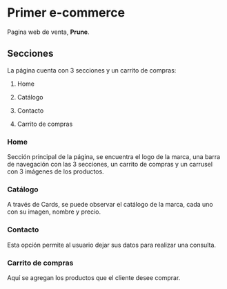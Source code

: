 # Primer e-commerce

Pagina web de venta, **Prune**.

## Secciones

La página cuenta con 3 secciones y un carrito de compras: 

1. Home
2. Catálogo
3. Contacto
   
4. Carrito de compras


### Home 
Sección principal de la página, se encuentra el logo de la marca, una barra de navegación con las 3 secciones, un carrito de compras y un carrusel con 3 imágenes de los productos.

### Catálogo
A través de Cards, se puede observar el catálogo de la marca, cada uno con su imagen, nombre y precio.

### Contacto
Esta opción permite al usuario dejar sus datos para realizar una consulta.

### Carrito de compras
Aquí se agregan los productos que el cliente desee comprar.